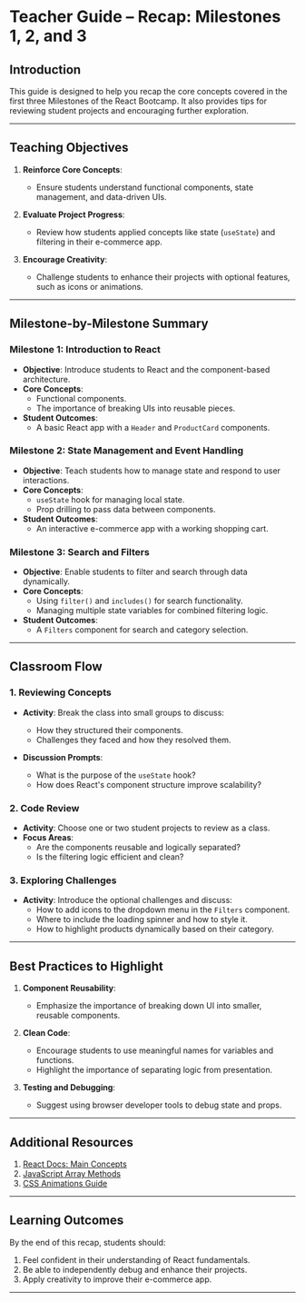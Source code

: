 # **Teacher Guide – Recap: Milestones 1, 2, and 3**

## **Introduction**

This guide is designed to help you recap the core concepts covered in the first three Milestones of the React Bootcamp. It also provides tips for reviewing student projects and encouraging further exploration.

---

## **Teaching Objectives**

1. **Reinforce Core Concepts**:
   - Ensure students understand functional components, state management, and data-driven UIs.

2. **Evaluate Project Progress**:
   - Review how students applied concepts like state (`useState`) and filtering in their e-commerce app.

3. **Encourage Creativity**:
   - Challenge students to enhance their projects with optional features, such as icons or animations.

---

## **Milestone-by-Milestone Summary**

### **Milestone 1: Introduction to React**

- **Objective**: Introduce students to React and the component-based architecture.
- **Core Concepts**:
  - Functional components.
  - The importance of breaking UIs into reusable pieces.
- **Student Outcomes**:
  - A basic React app with a `Header` and `ProductCard` components.

### **Milestone 2: State Management and Event Handling**

- **Objective**: Teach students how to manage state and respond to user interactions.
- **Core Concepts**:
  - `useState` hook for managing local state.
  - Prop drilling to pass data between components.
- **Student Outcomes**:
  - An interactive e-commerce app with a working shopping cart.

### **Milestone 3: Search and Filters**

- **Objective**: Enable students to filter and search through data dynamically.
- **Core Concepts**:
  - Using `filter()` and `includes()` for search functionality.
  - Managing multiple state variables for combined filtering logic.
- **Student Outcomes**:
  - A `Filters` component for search and category selection.

---

## **Classroom Flow**

### **1. Reviewing Concepts**

- **Activity**: Break the class into small groups to discuss:
  - How they structured their components.
  - Challenges they faced and how they resolved them.

- **Discussion Prompts**:
  - What is the purpose of the `useState` hook?
  - How does React's component structure improve scalability?

### **2. Code Review**

- **Activity**: Choose one or two student projects to review as a class.
- **Focus Areas**:
  - Are the components reusable and logically separated?
  - Is the filtering logic efficient and clean?

### **3. Exploring Challenges**

- **Activity**: Introduce the optional challenges and discuss:
  - How to add icons to the dropdown menu in the `Filters` component.
  - Where to include the loading spinner and how to style it.
  - How to highlight products dynamically based on their category.

---

## **Best Practices to Highlight**

1. **Component Reusability**:
   - Emphasize the importance of breaking down UI into smaller, reusable components.

2. **Clean Code**:
   - Encourage students to use meaningful names for variables and functions.
   - Highlight the importance of separating logic from presentation.

3. **Testing and Debugging**:
   - Suggest using browser developer tools to debug state and props.

---

## **Additional Resources**

1. [React Docs: Main Concepts](https://reactjs.org/docs/getting-started.html)
2. [JavaScript Array Methods](https://developer.mozilla.org/en-US/docs/Web/JavaScript/Reference/Global_Objects/Array)
3. [CSS Animations Guide](https://developer.mozilla.org/en-US/docs/Web/CSS/CSS_Animations/Using_CSS_animations)

---

## **Learning Outcomes**

By the end of this recap, students should:
1. Feel confident in their understanding of React fundamentals.
2. Be able to independently debug and enhance their projects.
3. Apply creativity to improve their e-commerce app.

---
